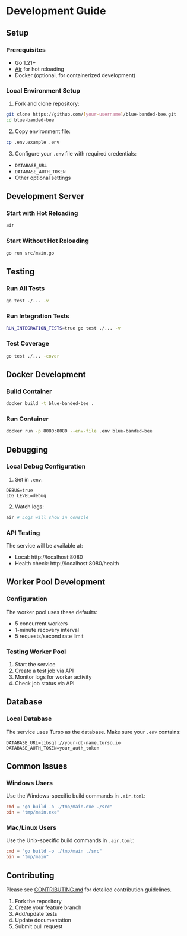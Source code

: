 # Development Guide

## Setup

### Prerequisites

- Go 1.21+
- [Air](https://github.com/cosmtrek/air) for hot reloading
- Docker (optional, for containerized development)

### Local Environment Setup

1. Fork and clone repository:

```bash
git clone https://github.com/[your-username]/blue-banded-bee.git
cd blue-banded-bee
```

2. Copy environment file:

```bash
cp .env.example .env
```

3. Configure your `.env` file with required credentials:

- `DATABASE_URL`
- `DATABASE_AUTH_TOKEN`
- Other optional settings

## Development Server

### Start with Hot Reloading

```bash
air
```

### Start Without Hot Reloading

```bash
go run src/main.go
```

## Testing

### Run All Tests

```bash
go test ./... -v
```

### Run Integration Tests

```bash
RUN_INTEGRATION_TESTS=true go test ./... -v
```

### Test Coverage

```bash
go test ./... -cover
```

## Docker Development

### Build Container

```bash
docker build -t blue-banded-bee .
```

### Run Container

```bash
docker run -p 8080:8080 --env-file .env blue-banded-bee
```

## Debugging

### Local Debug Configuration

1. Set in `.env`:

```env
DEBUG=true
LOG_LEVEL=debug
```

2. Watch logs:

```bash
air # Logs will show in console
```

### API Testing

The service will be available at:

- Local: http://localhost:8080
- Health check: http://localhost:8080/health

## Worker Pool Development

### Configuration

The worker pool uses these defaults:

- 5 concurrent workers
- 1-minute recovery interval
- 5 requests/second rate limit

### Testing Worker Pool

1. Start the service
2. Create a test job via API
3. Monitor logs for worker activity
4. Check job status via API

## Database

### Local Database

The service uses Turso as the database. Make sure your `.env` contains:

```env
DATABASE_URL=libsql://your-db-name.turso.io
DATABASE_AUTH_TOKEN=your_auth_token
```

## Common Issues

### Windows Users

Use the Windows-specific build commands in `.air.toml`:

```toml
cmd = "go build -o ./tmp/main.exe ./src"
bin = "tmp/main.exe"
```

### Mac/Linux Users

Use the Unix-specific build commands in `.air.toml`:

```toml
cmd = "go build -o ./tmp/main ./src"
bin = "tmp/main"
```

## Contributing

Please see [CONTRIBUTING.md](../CONTRIBUTING.md) for detailed contribution guidelines.

1. Fork the repository
2. Create your feature branch
3. Add/update tests
4. Update documentation
5. Submit pull request
